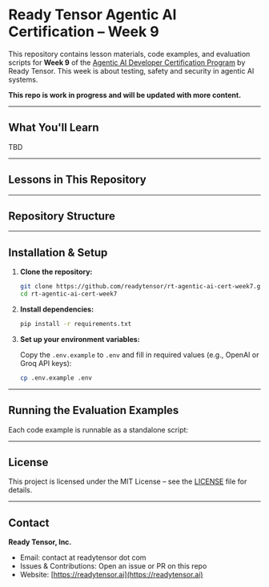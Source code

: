 # Ready Tensor Agentic AI Certification – Week 9

This repository contains lesson materials, code examples, and evaluation scripts for **Week 9** of the [Agentic AI Developer Certification Program](https://app.readytensor.ai/publications/HrJ0xWtLzLNt) by Ready Tensor. This week is about testing, safety and security in agentic AI systems.

**This repo is work in progress and will be updated with more content.**

---

## What You'll Learn

TBD

---

## Lessons in This Repository

---

## Repository Structure

---

## Installation & Setup

1. **Clone the repository:**

   ```bash
   git clone https://github.com/readytensor/rt-agentic-ai-cert-week7.git
   cd rt-agentic-ai-cert-week7
   ```

2. **Install dependencies:**

   ```bash
   pip install -r requirements.txt
   ```

3. **Set up your environment variables:**

   Copy the `.env.example` to `.env` and fill in required values (e.g., OpenAI or Groq API keys):

   ```bash
   cp .env.example .env
   ```

---

## Running the Evaluation Examples

Each code example is runnable as a standalone script:

---

## License

This project is licensed under the MIT License – see the [LICENSE](LICENSE) file for details.

---

## Contact

**Ready Tensor, Inc.**

- Email: contact at readytensor dot com
- Issues & Contributions: Open an issue or PR on this repo
- Website: [https://readytensor.ai](https://readytensor.ai)

